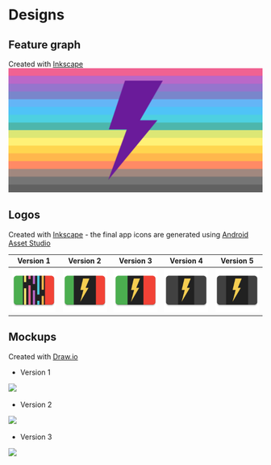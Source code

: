 # Designs

## Feature graph
Created with [Inkscape](http://www.inkscape.org/)
![](feature_graph.png)

## Logos
Created with [Inkscape](http://www.inkscape.org/) - the final app icons are generated using [Android Asset Studio](https://romannurik.github.io/AndroidAssetStudio/icons-launcher.html)

| Version 1 | Version 2 | Version 3 | Version 4 | Version 5 |
|:---------:|:---------:|:---------:|:---------:|:---------:|
| <img src="logo_v1.png" width="256"> | <img src="logo_v2.png" width="256"> | <img src="logo_v3.png" width="256"> | <img src="logo_v4.png" width="256"> | <img src="logo_v5.png" width="256">

## Mockups
Created with [Draw.io](https://draw.io)

* Version 1

![](mockups_v1.png)

* Version 2

![](mockups_v2.png)

* Version 3

![](mockups_v3.png)
